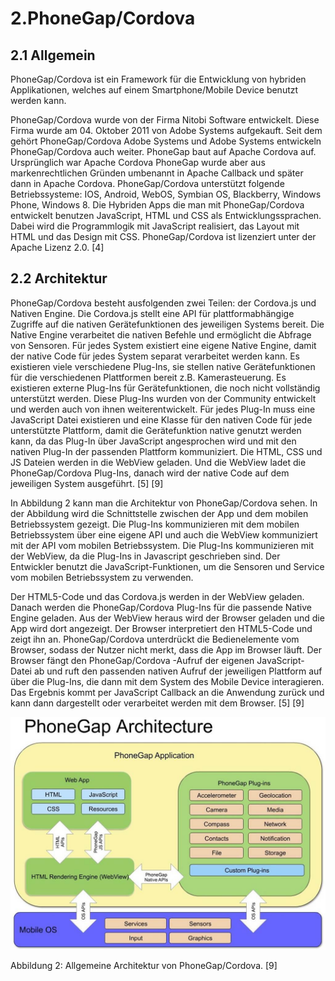 # 2.PhoneGap/Cordova

## 2.1 Allgemein 
PhoneGap/Cordova ist ein Framework für die Entwicklung von hybriden Applikationen, welches auf einem Smartphone/Mobile Device benutzt werden kann.

PhoneGap/Cordova wurde von der Firma Nitobi Software entwickelt. Diese Firma wurde am 04. Oktober 2011 von Adobe Systems aufgekauft. Seit dem gehört PhoneGap/Cordova Adobe Systems und Adobe Systems entwickeln PhoneGap/Cordova auch weiter. PhoneGap baut auf Apache Cordova auf. Ursprünglich war Apache Cordova PhoneGap wurde aber aus markenrechtlichen Gründen umbenannt in Apache Callback und später dann in Apache Cordova. PhoneGap/Cordova unterstützt folgende Betriebssysteme: IOS, Android, WebOS, Symbian OS, Blackberry, Windows Phone, Windows 8. Die Hybriden Apps die man mit PhoneGap/Cordova entwickelt benutzen JavaScript, HTML und CSS als Entwicklungssprachen. Dabei wird die Programmlogik mit JavaScript realisiert, das Layout mit HTML und das Design mit CSS. PhoneGap/Cordova ist lizenziert unter der Apache Lizenz 2.0. [4] 

## 2.2 Architektur

PhoneGap/Cordova besteht ausfolgenden zwei Teilen: der Cordova.js und Nativen Engine. Die Cordova.js stellt eine API für plattformabhängige Zugriffe auf die nativen Gerätefunktionen des jeweiligen Systems bereit. Die Native Engine verarbeitet die nativen Befehle und ermöglicht die Abfrage von Sensoren. Für jedes System existiert eine eigene Native Engine, damit der native Code für jedes System separat verarbeitet werden kann. Es existieren viele verschiedene Plug-Ins, sie stellen native Gerätefunktionen für die verschiedenen Plattformen bereit z.B. Kamerasteuerung. Es existieren externe Plug-Ins für Gerätefunktionen, die noch nicht vollständig unterstützt werden. Diese Plug-Ins wurden von der Community entwickelt und werden auch von ihnen weiterentwickelt. Für jedes Plug-In muss eine JavaScript Datei existieren und eine Klasse für den nativen Code für jede unterstützte Plattform, damit die Gerätefunktion native genutzt werden kann, da das Plug-In über JavaScript angesprochen wird und mit den nativen Plug-In der passenden Plattform kommuniziert. Die HTML, CSS und JS Dateien werden in die WebView geladen. Und die WebView ladet die PhoneGap/Cordova Plug-Ins, danach wird der native Code auf dem jeweiligen System ausgeführt. [5] [9]

In Abbildung 2 kann man die Architektur von PhoneGap/Cordova sehen. In der Abbildung wird die Schnittstelle zwischen der App und dem mobilen Betriebssystem gezeigt. Die Plug-Ins kommunizieren mit dem mobilen Betriebssystem über eine eigene API und auch die WebView kommuniziert mit der API vom mobilen Betriebssystem. Die Plug-Ins kommunizieren mit der WebView, da die Plug-Ins in Javascript geschrieben sind. Der Entwickler benutzt die JavaScript-Funktionen, um die Sensoren und Service vom mobilen Betriebssystem zu verwenden.

Der HTML5-Code und das Cordova.js werden in der WebView geladen. Danach werden die PhoneGap/Cordova Plug-Ins für die passende Native Engine geladen. Aus der WebView heraus wird der Browser geladen und die App wird dort angezeigt. Der Browser interpretiert den HTML5-Code und zeigt ihn an. PhoneGap/Cordova unterdrückt die Bedienelemente vom Browser, sodass der Nutzer nicht merkt, dass die App im Browser läuft. Der Browser fängt den PhoneGap/Cordova -Aufruf der eigenen JavaScript-Datei ab und ruft den passenden nativen Aufruf der jeweiligen Plattform auf über die Plug-Ins, die dann mit dem System des Mobile Device interagieren. Das Ergebnis kommt per JavaScript Callback an die Anwendung zurück und kann dann dargestellt oder verarbeitet werden mit dem Browser.  [5] [9]

![Abbildung 2: Allgemeine Architektur von PhoneGap/Cordova.](/assets/phonegap-cordova-architektur.jpg)

Abbildung 2: Allgemeine Architektur von PhoneGap/Cordova. [9]
